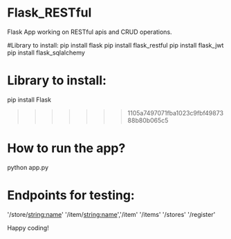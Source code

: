 # Flask_RESTful
Flask App working on RESTful apis and CRUD operations.

#Library to install:
pip install flask
pip install flask_restful
pip install flask_jwt
pip install flask_sqlalchemy

# Library to install:
pip install Flask
>>>>>>> 1105a7497071fba1023c9fbf4987388b80b065c5

# How to run the app?
python app.py

# Endpoints for testing:
'/store/<string:name>'
'/item/<string:name>','/item'
'/items'
'/stores'
'/register'


Happy coding!

